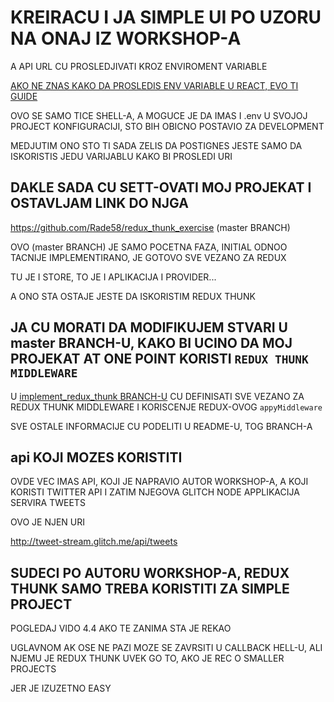 # KREIRACU I JA SIMPLE UI PO UZORU NA ONAJ IZ WORKSHOP-A

A API URL CU PROSLEDJIVATI KROZ ENVIROMENT VARIABLE

[AKO NE ZNAS KAKO DA PROSLEDIS ENV VARIABLE U REACT, EVO TI GUIDE](https://create-react-app.dev/docs/adding-custom-environment-variables/#adding-temporary-environment-variables-in-your-shell)

OVO SE SAMO TICE SHELL-A, A MOGUCE JE DA IMAS I .env U SVOJOJ PROJECT KONFIGURACIJI, STO BIH OBICNO POSTAVIO ZA DEVELOPMENT

MEDJUTIM ONO STO TI SADA ZELIS DA POSTIGNES JESTE SAMO DA ISKORISTIS JEDU VARIJABLU KAKO BI PROSLEDI URI

## DAKLE SADA CU SETT-OVATI MOJ PROJEKAT I OSTAVLJAM LINK DO NJGA

<https://github.com/Rade58/redux_thunk_exercise> (master BRANCH)

OVO (master BRANCH) JE SAMO POCETNA FAZA, INITIAL ODNOO TACNIJE IMPLEMENTIRANO, JE GOTOVO SVE VEZANO ZA REDUX

TU JE I STORE, TO JE I APLIKACIJA I PROVIDER...

A ONO STA OSTAJE JESTE DA ISKORISTIM REDUX THUNK

## JA CU MORATI DA MODIFIKUJEM STVARI U master BRANCH-U, KAKO BI UCINO DA MOJ PROJEKAT AT ONE POINT KORISTI `REDUX THUNK MIDDLEWARE`

U [implement_redux_thunk BRANCH-U](https://github.com/Rade58/redux_thunk_exercise/blob/implement_redux_thunk/README.md) CU DEFINISATI SVE VEZANO ZA REDUX THUNK MIDDLEWARE I KORISCENJE REDUX-OVOG `appyMiddleware`

SVE OSTALE INFORMACIJE CU PODELITI U README-U, TOG BRANCH-A

## api KOJI MOZES KORISTITI

OVDE VEC IMAS API, KOJI JE NAPRAVIO AUTOR WORKSHOP-A, A KOJI KORISTI TWITTER API I ZATIM NJEGOVA GLITCH NODE APPLIKACIJA SERVIRA TWEETS

OVO JE NJEN URI

<http://tweet-stream.glitch.me/api/tweets>

## SUDECI PO AUTORU WORKSHOP-A, REDUX THUNK SAMO TREBA KORISTITI ZA SIMPLE PROJECT

POGLEDAJ VIDO 4.4 AKO TE ZANIMA STA JE REKAO

UGLAVNOM AK OSE NE PAZI MOZE SE ZAVRSITI U CALLBACK HELL-U, ALI NJEMU JE REDUX THUNK UVEK GO TO, AKO JE REC O SMALLER PROJECTS

JER JE IZUZETNO EASY
